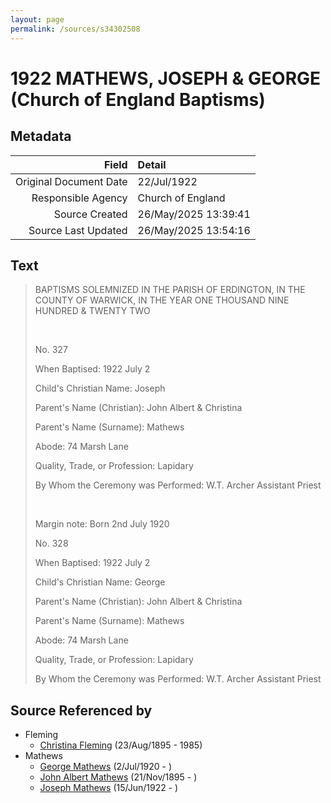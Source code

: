 ```yaml
---
layout: page
permalink: /sources/s34302508
---
```


# 1922 MATHEWS, JOSEPH & GEORGE (Church of England Baptisms)

## Metadata

Field | Detail
---:|:---
Original Document Date | 22/Jul/1922
Responsible Agency | Church of England
Source Created | 26/May/2025 13:39:41
Source Last Updated | 26/May/2025 13:54:16

## Text

> BAPTISMS SOLEMNIZED IN THE PARISH OF ERDINGTON, IN THE COUNTY OF WARWICK, IN THE YEAR ONE THOUSAND NINE HUNDRED & TWENTY TWO
>
> <br/>
>
> No. 327
>
> When Baptised: 1922 July 2
>
> Child's Christian Name: Joseph
>
> Parent's Name (Christian): John Albert & Christina
>
> Parent's Name (Surname): Mathews
>
> Abode: 74 Marsh Lane
>
> Quality, Trade, or Profession: Lapidary
>
> By Whom the Ceremony was Performed: W.T. Archer Assistant Priest
>
> <br/>
>
> Margin note: Born 2nd July 1920
>
> No. 328
>
> When Baptised: 1922 July 2
>
> Child's Christian Name: George
>
> Parent's Name (Christian): John Albert & Christina
>
> Parent's Name (Surname): Mathews
>
> Abode: 74 Marsh Lane
>
> Quality, Trade, or Profession: Lapidary
>
> By Whom the Ceremony was Performed: W.T. Archer Assistant Priest
>

## Source Referenced by

* Fleming
  * [Christina Fleming](../people/@89446044@-christina-fleming-b1895-8-23-d1985.md) (23/Aug/1895 - 1985)
* Mathews
  * [George Mathews](../people/@81407904@-george-mathews-b1920-7-2-d.md) (2/Jul/1920 - )
  * [John Albert Mathews](../people/@5643892@-john-albert-mathews-b1895-11-21-d.md) (21/Nov/1895 - )
  * [Joseph Mathews](../people/@98232688@-joseph-mathews-b1922-6-15-d.md) (15/Jun/1922 - )
